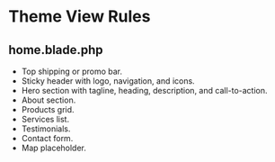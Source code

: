 # Theme View Rules

## home.blade.php
- Top shipping or promo bar.
- Sticky header with logo, navigation, and icons.
- Hero section with tagline, heading, description, and call-to-action.
- About section.
- Products grid.
- Services list.
- Testimonials.
- Contact form.
- Map placeholder.

